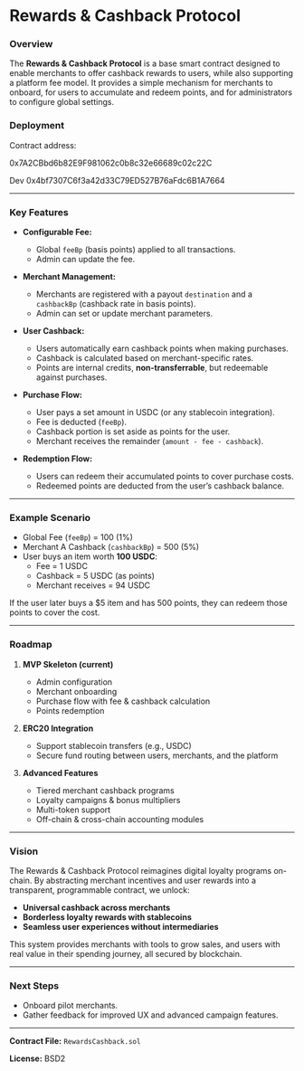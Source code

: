 # Rewards & Cashback Protocol

### Overview
The **Rewards & Cashback Protocol** is a base smart contract designed to enable merchants to offer cashback rewards to users, while also supporting a platform fee model. It provides a simple mechanism for merchants to onboard, for users to accumulate and redeem points, and for administrators to configure global settings.


### Deployment

Contract address: 
<!-- 0xeA359F684b11074a0598A36E19391Ee0A2b11a7A -->
0x7A2CBbd6b82E9F981062c0b8c32e66689c02c22C

Dev
0x4bf7307C6f3a42d33C79ED527B76aFdc6B1A7664

---

### Key Features
- **Configurable Fee:**
  - Global `feeBp` (basis points) applied to all transactions.
  - Admin can update the fee.

- **Merchant Management:**
  - Merchants are registered with a payout `destination` and a `cashbackBp` (cashback rate in basis points).
  - Admin can set or update merchant parameters.

- **User Cashback:**
  - Users automatically earn cashback points when making purchases.
  - Cashback is calculated based on merchant-specific rates.
  - Points are internal credits, **non-transferrable**, but redeemable against purchases.

- **Purchase Flow:**
  - User pays a set amount in USDC (or any stablecoin integration).
  - Fee is deducted (`feeBp`).
  - Cashback portion is set aside as points for the user.
  - Merchant receives the remainder (`amount - fee - cashback`).

- **Redemption Flow:**
  - Users can redeem their accumulated points to cover purchase costs.
  - Redeemed points are deducted from the user’s cashback balance.

---

### Example Scenario
- Global Fee (`feeBp`) = 100 (1%)
- Merchant A Cashback (`cashbackBp`) = 500 (5%)
- User buys an item worth **100 USDC**:
  - Fee = 1 USDC
  - Cashback = 5 USDC (as points)
  - Merchant receives = 94 USDC

If the user later buys a $5 item and has 500 points, they can redeem those points to cover the cost.

---

### Roadmap
1. **MVP Skeleton (current)**
   - Admin configuration
   - Merchant onboarding
   - Purchase flow with fee & cashback calculation
   - Points redemption

2. **ERC20 Integration**
   - Support stablecoin transfers (e.g., USDC)
   - Secure fund routing between users, merchants, and the platform

3. **Advanced Features**
   - Tiered merchant cashback programs
   - Loyalty campaigns & bonus multipliers
   - Multi-token support
   - Off-chain & cross-chain accounting modules

---

### Vision
The Rewards & Cashback Protocol reimagines digital loyalty programs on-chain. By abstracting merchant incentives and user rewards into a transparent, programmable contract, we unlock:
- **Universal cashback across merchants**
- **Borderless loyalty rewards with stablecoins**
- **Seamless user experiences without intermediaries**

This system provides merchants with tools to grow sales, and users with real value in their spending journey, all secured by blockchain.

---

### Next Steps
- Onboard pilot merchants.
- Gather feedback for improved UX and advanced campaign features.

---

**Contract File:** `RewardsCashback.sol`

**License:** BSD2